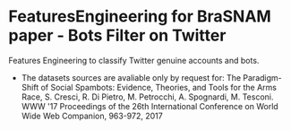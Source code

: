 # FeaturesEngineering for BraSNAM paper - Bots Filter on Twitter
Features Engineering to classify Twitter genuine accounts and bots.
- The datasets sources are avaliable only by request for:
The Paradigm-Shift of Social Spambots: Evidence, Theories, and Tools for the Arms Race, S. Cresci, R. Di Pietro, M. Petrocchi, A. Spognardi, M. Tesconi. WWW '17 Proceedings of the 26th International Conference on World Wide Web Companion, 963-972, 2017
